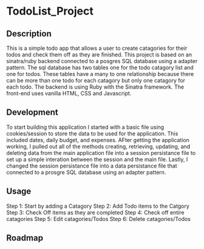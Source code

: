 # TodoList_Project

## Description
This is a simple todo app that allows a user to create catagories for their todos and check them off as they are finished. This project is based on an sinatra/ruby backend connected to a posgres SQL database using a adapter pattern. The sql database has two tables one for the todo catagory list and one for todos. These tables have a many to one relationship because there can be more than one todo for each catagory but only one catagory for each todo. The backend is using Ruby with the Sinatra framework. The front-end uses vanilla HTML, CSS and Javascript.

## Development
To start building this application I started with a basic file using cookies/session to store the data to be used for the application. This included dates, daily budget, and expenses. AFter getting the application working, I pulled out all of the methods creating, retrieving, updating, and deleting data from the main application file into a session persistance file to set up a simple interation between the session and the main file. Lastly, I changed the session persistance file into a data persistance file that connected to a prosgre SQL database using an adapter pattern.

## Usage
Step 1: Start by adding a Catagory
Step 2: Add Todo items to the Catgory
Step 3: Check Off items as they are completed
Step 4: Check off entire catagories
Step 5: Edit catagories/Todos
Step 6: Delete catagories/Todos

## Roadmap
